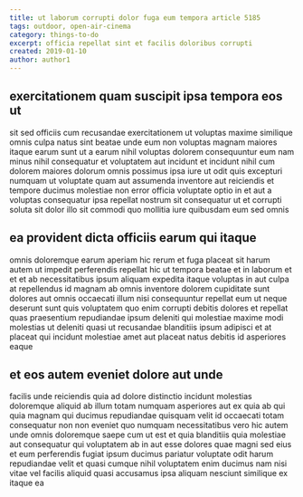 ```yaml
---
title: ut laborum corrupti dolor fuga eum tempora article 5185
tags: outdoor, open-air-cinema
category: things-to-do
excerpt: officia repellat sint et facilis doloribus corrupti
created: 2019-01-10
author: author1
---
```


## exercitationem quam suscipit ipsa tempora eos ut

sit sed officiis cum recusandae exercitationem ut voluptas maxime similique omnis culpa natus sint beatae unde eum non voluptas magnam maiores itaque earum sunt ut a earum nihil voluptas dolorem consequuntur eum nam minus nihil consequatur et voluptatem aut incidunt et incidunt nihil cum dolorem maiores dolorum omnis possimus ipsa iure ut odit quis excepturi numquam ut voluptate quam aut assumenda inventore aut reiciendis et tempore ducimus molestiae non error officia voluptate optio in et aut a voluptas consequatur ipsa repellat nostrum sit consequatur ut et corrupti soluta sit dolor illo sit commodi quo mollitia iure quibusdam eum sed omnis

## ea provident dicta officiis earum qui itaque

omnis doloremque earum aperiam hic rerum et fuga placeat sit harum autem ut impedit perferendis repellat hic ut tempora beatae et in laborum et et et ab necessitatibus ipsum aliquam expedita itaque voluptas in aut culpa at repellendus id magnam ab omnis inventore dolorem cupiditate sunt dolores aut omnis occaecati illum nisi consequuntur repellat eum ut neque deserunt sunt quis voluptatem quo enim corrupti debitis dolores et repellat quas praesentium repudiandae ipsum deleniti qui molestiae maxime modi molestias ut deleniti quasi ut recusandae blanditiis ipsum adipisci et at placeat qui incidunt molestiae amet aut placeat natus debitis id asperiores eaque

## et eos autem eveniet dolore aut unde

facilis unde reiciendis quia ad dolore distinctio incidunt molestias doloremque aliquid ab illum totam numquam asperiores aut ex quia ab qui quia magnam qui ducimus repudiandae quisquam velit id occaecati totam consequatur non non eveniet quo numquam necessitatibus vero hic autem unde omnis doloremque saepe cum ut est et quia blanditiis quia molestiae aut consequatur qui voluptatem ab in aut esse dolores quae magni sed eius et eum perferendis fugiat ipsum ducimus pariatur voluptate odit harum repudiandae velit et quasi cumque nihil voluptatem enim ducimus nam nisi vitae vel facilis aliquid quasi accusamus ipsa aliquam nesciunt similique ex itaque ea
